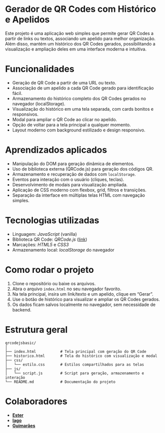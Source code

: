 # Gerador de QR Codes com Histórico e Apelidos

Este projeto é uma aplicação web simples que permite gerar QR Codes a partir de links ou textos, associando um apelido para melhor organização. Além disso, mantém um histórico dos QR Codes gerados, possibilitando a visualização e ampliação deles em uma interface moderna e intuitiva.

# Funcionalidades

* Geração de QR Code a partir de uma URL ou texto.
* Associação de um apelido a cada QR Code gerado para identificação fácil.
* Armazenamento do histórico completo dos QR Codes gerados no navegador (localStorage).
* Visualização do histórico em uma tela separada, com cards bonitos e responsivos.
* Modal para ampliar o QR Code ao clicar no apelido.
* Opção de voltar para a tela principal a qualquer momento.
* Layout moderno com background estilizado e design responsivo.

# Aprendizados aplicados

* Manipulação do DOM para geração dinâmica de elementos.
* Uso de biblioteca externa (QRCode.js) para geração dos códigos QR.
* Armazenamento e recuperação de dados com `localStorage`.
* Eventos para interação com o usuário (cliques, teclas).
* Desenvolvimento de modais para visualização ampliada.
* Aplicação de CSS moderno com flexbox, grid, filtros e transições.
* Separação da interface em múltiplas telas HTML com navegação simples.

# Tecnologias utilizadas

* Linguagem: *JavaScript* (vanilla)
* Biblioteca QR Code: *QRCode.js* ([link](https://github.com/davidshimjs/qrcodejs))
* Marcações: *HTML5* e *CSS3*
* Armazenamento local: *localStorage* do navegador

# Como rodar o projeto

1. Clone o repositório ou baixe os arquivos.
2. Abra o arquivo `index.html` no seu navegador favorito.
3. Na tela principal, insira um link/texto e um apelido, clique em “Gerar”.
4. Use o botão de histórico para visualizar e ampliar os QR Codes gerados.
5. Os dados ficam salvos localmente no navegador, sem necessidade de backend.

# Estrutura geral

```plaintext
qrcodejsbasic/
│
├── index.html           # Tela principal com geração do QR Code
├── historico.html       # Tela do histórico com visualização e modal
├── css/
│   └── estilo.css       # Estilos compartilhados para as telas
├── js/
│   └── script.js        # Script para geração, armazenamento e interação
└── README.md            # Documentação do projeto
```
# Colaboradores

- **[Ester](https://github.com/esterxy)**
- **[Iago](https://github.com/IagoR7)**
- **[Guimarães](https://github.com/Pedrinhodev1)**
